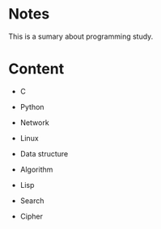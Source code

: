Notes
=====

This is a sumary about programming study.

Content
=======
* C

* Python

* Network

* Linux

* Data structure

* Algorithm

* Lisp

* Search

* Cipher
